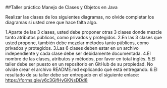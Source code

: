 
##Taller práctico
Manejo de Clases y Objetos en Java

Realizar las clases de los siguientes diagramas, no olvide completar los diagramas si usted cree que hace falta algo.

1.Aparte de las 3 clases, usted debe proponer otras 3 clases donde mezcle tanto atributos públicos, como privados y protegidos.
2.En las 3 clases que usted propone, también debe mezclar métodos tanto públicos, como privados y protegidos.
3.Las 6 clases deben estar en un archivo independiente y cada clase debe ser debidamente documentada.
4.El nombre de las clases, atributos y métodos, por favor en total inglés.
5.El taller debe ser puesto en un repositorio en GitHub de su propiedad. No olvide crear el archivo README.md explicando qué está entregando.
6.El resultado de su taller debe ser entregado en el siguiente enlace: https://forms.gle/y6c3GjfHyGKNsDDd8
